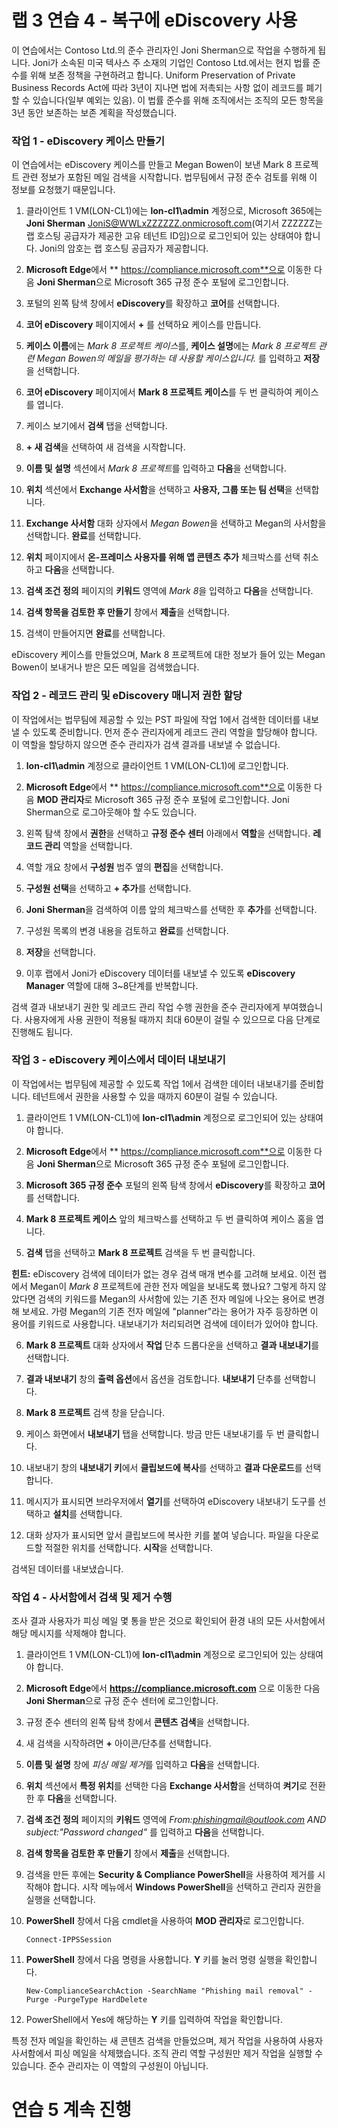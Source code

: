 ﻿# 랩 3 연습 4 - 복구에 eDiscovery 사용

이 연습에서는 Contoso Ltd.의 준수 관리자인 Joni Sherman으로 작업을 수행하게 됩니다. Joni가 소속된 미국 텍사스 주 소재의 기업인 Contoso Ltd.에서는 현지 법률 준수를 위해 보존 정책을 구현하려고 합니다. Uniform Preservation of Private Business Records Act에 따라 3년이 지나면 법에 저촉되는 사항 없이 레코드를 폐기할 수 있습니다(일부 예외는 있음). 이 법률 준수를 위해 조직에서는 조직의 모든 항목을 3년 동안 보존하는 보존 계획을 작성했습니다.

### 작업 1 - eDiscovery 케이스 만들기

이 연습에서는 eDiscovery 케이스를 만들고 Megan Bowen이 보낸 Mark 8 프로젝트 관련 정보가 포함된 메일 검색을 시작합니다. 법무팀에서 규정 준수 검토를 위해 이 정보를 요청했기 때문입니다.

1. 클라이언트 1 VM(LON-CL1)에는 **lon-cl1\admin** 계정으로, Microsoft 365에는 **Joni Sherman** JoniS@WWLxZZZZZZ.onmicrosoft.com(여기서 ZZZZZZ는 랩 호스팅 공급자가 제공한 고유 테넌트 ID임)으로 로그인되어 있는 상태여야 합니다.  Joni의 암호는 랩 호스팅 공급자가 제공합니다. 

2. **Microsoft Edge**에서 ** https://compliance.microsoft.com**으로 이동한 다음 **Joni Sherman**으로 Microsoft 365 규정 준수 포털에 로그인합니다.

3. 포털의 왼쪽 탐색 창에서 **eDiscovery**를 확장하고 **코어**를 선택합니다.

4. **코어 eDiscovery** 페이지에서 **+** 를 선택하요 케이스를 만듭니다.

5. **케이스 이름**에는 *Mark 8 프로젝트 케이스*를, **케이스 설명**에는 *Mark 8 프로젝트 관련 Megan Bowen의 메일을 평가하는 데 사용할 케이스입니다.* 를 입력하고 **저장**을 선택합니다.

6. **코어 eDiscovery** 페이지에서 **Mark 8 프로젝트 케이스**를 두 번 클릭하여 케이스를 엽니다.

7. 케이스 보기에서 **검색** 탭을 선택합니다.

8. **+ 새 검색**을 선택하여 새 검색을 시작합니다.

9. **이름 및 설명** 섹션에서 *Mark 8 프로젝트*를 입력하고 **다음**을 선택합니다.

10. **위치** 섹션에서 **Exchange 사서함**을 선택하고 **사용자, 그룹 또는 팀 선택**을 선택합니다.

11. **Exchange 사서함** 대화 상자에서 *Megan Bowen*을 선택하고 Megan의 사서함을 선택합니다.  **완료**를 선택합니다.

12. **위치** 페이지에서 **온-프레미스 사용자를 위해 앱 콘텐츠 추가** 체크박스를 선택 취소하고 **다음**을 선택합니다.

13. **검색 조건 정의** 페이지의 **키워드** 영역에 *Mark 8*을 입력하고 **다음**을 선택합니다.

14. **검색 항목을 검토한 후 만들기** 창에서 **제출**을 선택합니다.

15. 검색이 만들어지면 **완료**를 선택합니다.

eDiscovery 케이스를 만들었으며, Mark 8 프로젝트에 대한 정보가 들어 있는 Megan Bowen이 보내거나 받은 모든 메일을 검색했습니다.

### 작업 2 - 레코드 관리 및 eDiscovery 매니저 권한 할당

이 작업에서는 법무팀에 제공할 수 있는 PST 파일에 작업 1에서 검색한 데이터를 내보낼 수 있도록 준비합니다. 먼저 준수 관리자에게 레코드 관리 역할을 할당해야 합니다. 이 역할을 할당하지 않으면 준수 관리자가 검색 결과를 내보낼 수 없습니다.

1. **lon-cl1\admin** 계정으로 클라이언트 1 VM(LON-CL1)에 로그인합니다.

2. **Microsoft Edge**에서 ** https://compliance.microsoft.com**으로 이동한 다음 **MOD 관리자**로 Microsoft 365 규정 준수 포털에 로그인합니다.  Joni Sherman으로 로그아웃해야 할 수도 있습니다.

3. 왼쪽 탐색 창에서 **권한**을 선택하고 **규정 준수 센터** 아래에서 **역할**을 선택합니다.  **레코드 관리** 역할을 선택합니다.

4. 역할 개요 창에서 **구성원** 범주 옆의 **편집**을 선택합니다.

5. **구성원 선택**을 선택하고 **+ 추가**를 선택합니다.
 
6. **Joni Sherman**을 검색하여 이름 앞의 체크박스를 선택한 후 **추가**를 선택합니다.

7. 구성원 목록의 변경 내용을 검토하고 **완료**를 선택합니다.

8. **저장**을 선택합니다.

9. 이후 랩에서 Joni가 eDiscovery 데이터를 내보낼 수 있도록 **eDiscovery Manager** 역할에 대해 3~8단계를 반복합니다.

검색 결과 내보내기 권한 및 레코드 관리 작업 수행 권한을 준수 관리자에게 부여했습니다. 사용자에게 사용 권한이 적용될 때까지 최대 60분이 걸릴 수 있으므로 다음 단계로 진행해도 됩니다.

### 작업 3 - eDiscovery 케이스에서 데이터 내보내기

이 작업에서는 법무팀에 제공할 수 있도록 작업 1에서 검색한 데이터 내보내기를 준비합니다.  테넌트에서 권한을 사용할 수 있을 때까지 60분이 걸릴 수 있습니다.

1. 클라이언트 1 VM(LON-CL1)에 **lon-cl1\admin** 계정으로 로그인되어 있는 상태여야 합니다.

2. **Microsoft Edge**에서 ** https://compliance.microsoft.com**으로 이동한 다음 **Joni Sherman**으로 Microsoft 365 규정 준수 포털에 로그인합니다.

3. **Microsoft 365 규정 준수** 포털의 왼쪽 탐색 창에서 **eDiscovery**를 확장하고 **코어**를 선택합니다.

4. **Mark 8 프로젝트 케이스** 앞의 체크박스를 선택하고 두 번 클릭하여 케이스 홈을 엽니다.

5. **검색** 탭을 선택하고 **Mark 8 프로젝트** 검색을 두 번 클릭합니다.

**힌트:** eDiscovery 검색에 데이터가 없는 경우 검색 매개 변수를 고려해 보세요.  이전 랩에서 Megan이 *Mark 8* 프로젝트에 관한 전자 메일을 보내도록 했나요?  그렇게 하지 않았다면 검색의 키워드를 Megan의 사서함에 있는 기존 전자 메일에 나오는 용어로 변경해 보세요.  가령 Megan의 기존 전자 메일에 "planner"라는 용어가 자주 등장하면 이 용어를 키워드로 사용합니다.  내보내기가 처리되려면 검색에 데이터가 있어야 합니다.

6. **Mark 8 프로젝트** 대화 상자에서 **작업** 단추 드롭다운을 선택하고 **결과 내보내기**를 선택합니다.

7. **결과 내보내기** 창의 **출력 옵션**에서 옵션을 검토합니다.  **내보내기** 단추를 선택합니다.

8. **Mark 8 프로젝트** 검색 창을 닫습니다.  

9. 케이스 화면에서 **내보내기** 탭을 선택합니다.  방금 만든 내보내기를 두 번 클릭합니다.

10.  내보내기 창의 **내보내기 키**에서 **클립보드에 복사**를 선택하고 **결과 다운로드**를 선택합니다.
  
11.  메시지가 표시되면 브라우저에서 **열기**를 선택하여 eDiscovery 내보내기 도구를 선택하고 **설치**를 선택합니다.

12.  대화 상자가 표시되면 앞서 클립보드에 복사한 키를 붙여 넣습니다.  파일을 다운로드할 적절한 위치를 선택합니다.  **시작**을 선택합니다.

검색된 데이터를 내보냈습니다.

### 작업 4 - 사서함에서 검색 및 제거 수행

조사 결과 사용자가 피싱 메일 몇 통을 받은 것으로 확인되어 환경 내의 모든 사서함에서 해당 메시지를 삭제해야 합니다.

1. 클라이언트 1 VM(LON-CL1)에 **lon-cl1\admin** 계정으로 로그인되어 있는 상태여야 합니다.

2. **Microsoft Edge**에서 **https://compliance.microsoft.com** 으로 이동한 다음 **Joni Sherman**으로 규정 준수 센터에 로그인합니다.

3. 규정 준수 센터의 왼쪽 탐색 창에서 **콘텐츠 검색**을 선택합니다.

4. 새 검색을 시작하려면 **+** 아이콘/단추를 선택합니다.

5. **이름 및 설명** 창에 *피싱 메일 제거*를 입력하고 **다음**을 선택합니다.

6. **위치** 섹션에서 **특정 위치**를 선택한 다음 **Exchange 사서함**을 선택하여 **켜기**로 전환한 후 **다음**을 선택합니다.

7. **검색 조건 정의** 페이지의 **키워드** 영역에 *From:phishingmail@outlook.com AND subject:"Password changed"* 를 입력하고 **다음**을 선택합니다.

8. **검색 항목을 검토한 후 만들기** 창에서 **제출**을 선택합니다.

9. 검색을 만든 후에는 **Security & Compliance PowerShell**을 사용하여 제거를 시작해야 합니다. 시작 메뉴에서 **Windows PowerShell**을 선택하고 관리자 권한을 실행을 선택합니다.

10. **PowerShell** 창에서 다음 cmdlet을 사용하여 **MOD 관리자**로 로그인합니다.

	`Connect-IPPSSession`

11. **PowerShell** 창에서 다음 명령을 사용합니다. **Y** 키를 눌러 명령 실행을 확인합니다.

	`New-ComplianceSearchAction -SearchName "Phishing mail removal" -Purge -PurgeType HardDelete`

12. PowerShell에서 Yes에 해당하는 **Y** 키를 입력하여 작업을 확인합니다.

특정 전자 메일을 확인하는 새 콘텐츠 검색을 만들었으며, 제거 작업을 사용하여 사용자 사서함에서 피싱 메일을 삭제했습니다. 조직 관리 역할 구성원만 제거 작업을 실행할 수 있습니다. 준수 관리자는 이 역할의 구성원이 아닙니다.

# 연습 5 계속 진행
